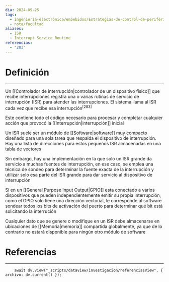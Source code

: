 ```yaml
---
dia: 2024-09-25
tags:
  - ingeniería-electrónica/embebidos/Estrategias-de-control-de-periféricos
  - nota/facultad
aliases:
  - ISR
  - Interrupt Service Routine
referencias:
  - "283"
---
```

# Definición
---
Un [[Controlador de interrupción|controlador de un dispositivo físico]] que recibe interrupciones registra una o varias rutinas de servicio de interrupción (ISR) para atender las interrupciones. El sistema llama al ISR cada vez que recibe esa interrupción<sup><a href="#ref-283" style="color: inherit; text-decoration: none;">[283]</a></sup> 

Este contiene todo el código necesario para procesar y completar cualquier acción que provocó la [[Interrupción|interrupción]] inicial

Un ISR suele ser un módulo de [[Software|software]] muy compacto diseñado para una sola tarea que respalda el dispositivo de interrupción. Hay una lista de direcciones para estos pequeños ISR almacenadas en una tabla de vectores

Sin embargo, hay una implementación en la que solo un ISR grande da servicio a muchas fuentes de interrupción, en ese caso, se emplea una técnica de sondeo para determinar la fuente exacta de la interrupción y utilizar solo esa parte del ISR grande para dar servicio al dispositivo de interrupción

Si en un [[General Purpose Input Output|GPIO]] esta conectado a varios dispositivos que pueden independientemente emitir su propia interrupción, como el GPIO solo tiene una dirección vectorial, le corresponde al software sondear todos los bits de activación del puerto para determinar qué bit está solicitando la interrución

Cualquier dato que se genere o modifique en un ISR debe almacenarse en ubicaciones de [[Memoria|memoria]] compartida globalmente, ya que de lo contrario no estará disponible para ningún otro módulo de software

# Referencias
---
```dataviewjs
	await dv.view("_scripts/dataview/investigacion/referenciasView", { archivo: dv.current() });
```
